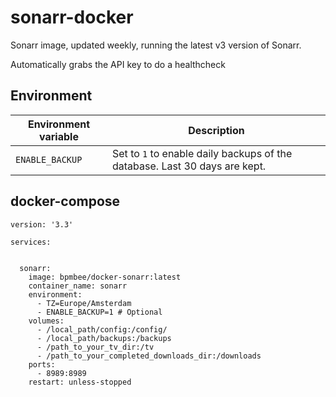 # sonarr-docker

Sonarr image, updated weekly, running the latest v3 version of Sonarr. 

Automatically grabs the API key to do a healthcheck

## Environment

| Environment variable | Description |
| --- | --- |
| `ENABLE_BACKUP` | Set to `1` to enable daily backups of the database. Last 30 days are kept. |

## docker-compose

```
version: '3.3'

services:


  sonarr:
    image: bpmbee/docker-sonarr:latest
    container_name: sonarr
    environment:
      - TZ=Europe/Amsterdam
      - ENABLE_BACKUP=1 # Optional
    volumes:
      - /local_path/config:/config/
      - /local_path/backups:/backups
      - /path_to_your_tv_dir:/tv
      - /path_to_your_completed_downloads_dir:/downloads
    ports:
      - 8989:8989
    restart: unless-stopped
```

